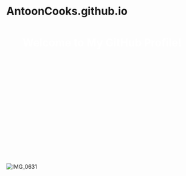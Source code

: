 # AntoonCooks.github.io
<div style="background-image: url('IMG_0631'); background-size: cover; height: 30px;">
  <h1 align="center" style="padding: 10px; color: white;">Welcome to My GitHub Profile!</h1>
</div>
<div style="background-image: url('Screenshot_22-1-2025_174224_www bing com'); background-size: cover; height: 300px;">
  
</div>




![IMG_0631](https://github.com/user-attachments/assets/545b5fec-9916-4bd3-9349-2462b7d58b68)




